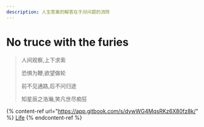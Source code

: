 ```yaml
---
description: 人生答案的解答在于对问题的消除
---
```


# No truce with the furies

> 人间观察,上下求索
>
> 恐惧为鞭,欲望做轮
>
> 前不见通路,后不问归途
>
> 知星辰之浩瀚,笑凡世尽痴狂

{% content-ref url="https://app.gitbook.com/s/dywWG4MqsRKz6X80fz8k/" %}
[Life](https://app.gitbook.com/s/dywWG4MqsRKz6X80fz8k/)
{% endcontent-ref %}
